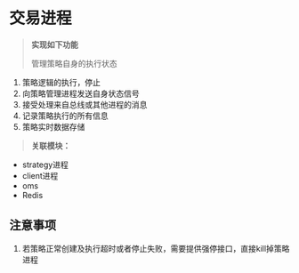 # 交易进程 #	

> **实现如下功能**
> 
> 管理策略自身的执行状态
1. 策略逻辑的执行，停止
2. 向策略管理进程发送自身状态信号
3. 接受处理来自总线或其他进程的消息
4. 记录策略执行的所有信息
5. 策略实时数据存储

> **关联模块：**
- strategy进程
- client进程
- oms
- Redis

## 注意事项 ##
1. 若策略正常创建及执行超时或者停止失败，需要提供强停接口，直接kill掉策略进程
